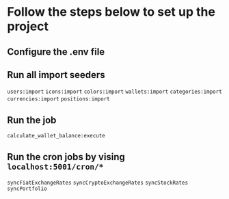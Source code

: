 # Follow the steps below to set up the project

## Configure the .env file

## Run all import seeders
`users:import`
`icons:import`
`colors:import`
`wallets:import`
`categories:import`
`currencies:import`
`positions:import`

## Run the job
`calculate_wallet_balance:execute`

## Run the cron jobs by vising `localhost:5001/cron/*`
`syncFiatExchangeRates`
`syncCryptoExchangeRates`
`syncStockRates`
`syncPortfolio`